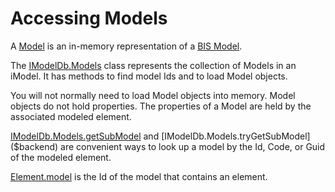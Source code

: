 # Accessing Models

A [Model]($backend) is an in-memory representation of a [BIS Model](../../bis/fundamentals/foundation/model-fundamentals.md).

The [IModelDb.Models]($backend) class represents the collection of Models in an iModel. It has methods to find model Ids and to load Model objects.

You will not normally need to load Model objects into memory. Model objects do not hold properties. The properties of a Model are held by the associated modeled element.

[IModelDb.Models.getSubModel]($backend) and [IModelDb.Models.tryGetSubModel]($backend) are convenient ways to look up a model by the Id, Code, or Guid of the modeled element.

[Element.model]($backend) is the Id of the model that contains an element.
